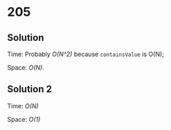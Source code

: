 # 205

## Solution
Time: Probably *O(N^2)* because `containsValue` is O(N);

Space: *O(N)*.

## Solution 2
Time: *O(N)* 

Space: *O(1)*